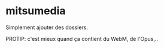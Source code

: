 mitsumedia
==========

Simplement ajouter des dossiers.

PROTIP: c'est mieux quand ça contient du WebM, de l'Opus,..

